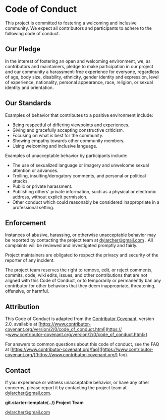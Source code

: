 # Code of Conduct

This project is committed to fostering a welcoming and inclusive community. We
expect all contributors and participants to adhere to the following code of
conduct.

## Our Pledge

In the interest of fostering an open and welcoming environment, we, as
contributors and maintainers, pledge to make participation in our project and
our community a harassment-free experience for everyone, regardless of age, body
size, disability, ethnicity, gender identity and expression, level of
experience, nationality, personal appearance, race, religion, or sexual identity
and orientation.

## Our Standards

Examples of behavior that contributes to a positive environment include:

* Being respectful of differing viewpoints and experiences.
* Giving and gracefully accepting constructive criticism.
* Focusing on what is best for the community.
* Showing empathy towards other community members.
* Using welcoming and inclusive language.

Examples of unacceptable behavior by participants include:

* The use of sexualized language or imagery and unwelcome sexual attention or
  advances.
* Trolling, insulting/derogatory comments, and personal or political attacks.
* Public or private harassment.
* Publishing others' private information, such as a physical or electronic
  address, without explicit permission.
* Other conduct which could reasonably be considered inappropriate in a
  professional setting.

## Enforcement

Instances of abusive, harassing, or otherwise unacceptable behavior may be
reported by contacting the project team at
[dylarcher@gmail.com](mailto:dylarcher@gmail.com)
. All complaints will be reviewed and investigated promptly and fairly.

Project maintainers are obligated to respect the privacy and security of the
reporter of any incident.

The project team reserves the right to remove, edit, or reject comments,
commits, code, wiki edits, issues, and other contributions that are not aligned
with this Code of Conduct, or to temporarily or permanently ban any contributor
for other behaviors that they deem inappropriate, threatening, offensive, or
harmful.

## Attribution

This Code of Conduct is adapted from the
[Contributor Covenant](https://www.contributor-covenant.org/), version 2.0,
available at
[https://www.contributor-covenant.org/version/2/0/code_of_conduct.html](https://
<www.contributor-covenant.org/version/2/0/code_of_conduct.html>).

For answers to common questions about this code of conduct, see the FAQ at
[https://www.contributor-covenant.org/faq]([https://www.contributor-covenant.org/](https://www.contributor-covenant.org/)
faq).

## Contact

If you experience or witness unacceptable behavior, or have any other concerns,
please report it by contacting the project team at
[dylarcher@gmail.com](mailto:dylarcher@gmail.com).

**git.starter-template(../) Project Team**

[dylarcher@gmail.com](mailto:dylarcher@gmail.com)

